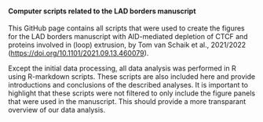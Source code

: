#### Computer scripts related to the LAD borders manuscript

This GitHub page contains all scripts that were used to create the figures for
the LAD borders manuscript with AID-mediated depletion of CTCF and proteins
involved in (loop) extrusion, by Tom van Schaik et al., 2021/2022 
(https://doi.org/10.1101/2021.09.13.460079). 

Except the initial data processing, all data analysis was performed in R using 
R-markdown scripts. These scripts are also included here and provide 
introductions and conclusions of the described analyses. It is important to 
highlight that these scripts were not filtered to only include the figure panels
that were used in the manuscript. This should provide a more transparant 
overview of our data analysis.